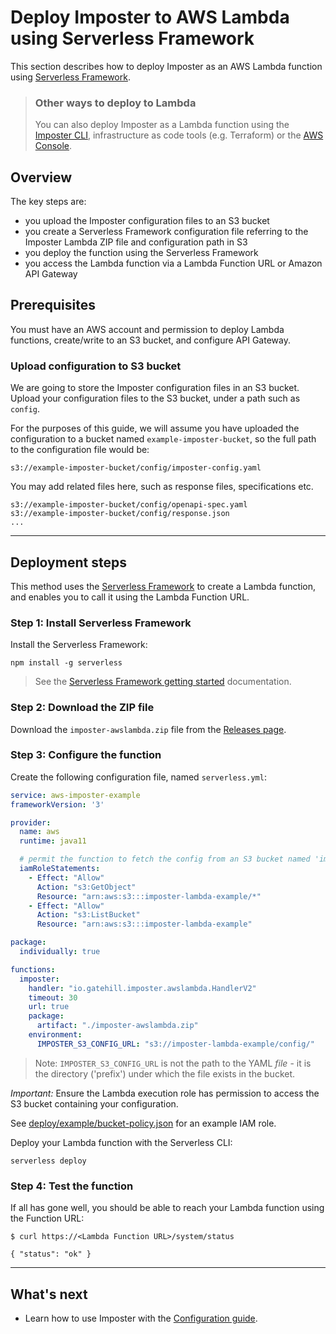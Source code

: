 # Deploy Imposter to AWS Lambda using Serverless Framework

This section describes how to deploy Imposter as an AWS Lambda function using [Serverless Framework](https://www.serverless.com).

> ### Other ways to deploy to Lambda
>
> You can also deploy Imposter as a Lambda function using the [Imposter CLI](deploy_aws_lambda_cli.md), infrastructure as code tools (e.g. Terraform) or the [AWS Console](./deploy_aws_lambda_console.md).

## Overview

The key steps are:

- you upload the Imposter configuration files to an S3 bucket
- you create a Serverless Framework configuration file referring to the Imposter Lambda ZIP file and configuration path in S3
- you deploy the function using the Serverless Framework
- you access the Lambda function via a Lambda Function URL or Amazon API Gateway

## Prerequisites

You must have an AWS account and permission to deploy Lambda functions, create/write to an S3 bucket, and configure API Gateway.

### Upload configuration to S3 bucket

We are going to store the Imposter configuration files in an S3 bucket. Upload your configuration files to the S3 bucket, under a path such as `config`.

For the purposes of this guide, we will assume you have uploaded the configuration to a bucket named `example-imposter-bucket`, so the full path to the configuration file would be:

```
s3://example-imposter-bucket/config/imposter-config.yaml
```

You may add related files here, such as response files, specifications etc.

```
s3://example-imposter-bucket/config/openapi-spec.yaml
s3://example-imposter-bucket/config/response.json
...
```

---
## Deployment steps

This method uses the [Serverless Framework](https://www.serverless.com/framework) to create a Lambda function, and enables you to call it using the Lambda Function URL.

### Step 1: Install Serverless Framework

Install the Serverless Framework:

    npm install -g serverless

> See the [Serverless Framework getting started](https://www.serverless.com/framework/docs/getting-started) documentation.

### Step 2: Download the ZIP file

Download the `imposter-awslambda.zip` file from the [Releases page](https://github.com/outofcoffee/imposter/releases/latest).

### Step 3: Configure the function

Create the following configuration file, named `serverless.yml`:

```yaml
service: aws-imposter-example
frameworkVersion: '3'

provider:
  name: aws
  runtime: java11

  # permit the function to fetch the config from an S3 bucket named 'imposter-lambda-example'
  iamRoleStatements:
    - Effect: "Allow"
      Action: "s3:GetObject"
      Resource: "arn:aws:s3:::imposter-lambda-example/*"
    - Effect: "Allow"
      Action: "s3:ListBucket"
      Resource: "arn:aws:s3:::imposter-lambda-example"

package:
  individually: true

functions:
  imposter:
    handler: "io.gatehill.imposter.awslambda.HandlerV2"
    timeout: 30
    url: true
    package:
      artifact: "./imposter-awslambda.zip"
    environment:
      IMPOSTER_S3_CONFIG_URL: "s3://imposter-lambda-example/config/"
```

> Note: `IMPOSTER_S3_CONFIG_URL` is not the path to the YAML _file_ - it is the directory ('prefix') under which the file exists in the bucket.

*Important:* Ensure the Lambda execution role has permission to access the S3 bucket containing your configuration.

See [deploy/example/bucket-policy.json](https://raw.githubusercontent.com/outofcoffee/imposter/main/distro/awslambda/deploy/example/bucket-policy.json) for an example IAM role.

Deploy your Lambda function with the Serverless CLI:

    serverless deploy

### Step 4: Test the function

If all has gone well, you should be able to reach your Lambda function using the Function URL:

```shell
$ curl https://<Lambda Function URL>/system/status

{ "status": "ok" }
```

---

## What's next

- Learn how to use Imposter with the [Configuration guide](configuration.md).
